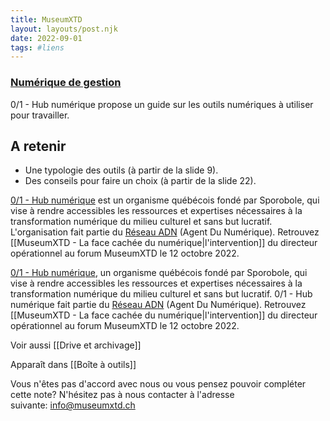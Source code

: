 ```yaml
---
title: MuseumXTD
layout: layouts/post.njk
date: 2022-09-01
tags: #liens
---
```

### [Numérique de gestion](https://docs.google.com/presentation/d/1G5JvUgfwx58aAk1-rOlqsbXeew-EGwFKuw_pJATkRrA/edit#slide=id.g5e484ff567_0_3180)
0/1 - Hub numérique propose un guide sur les outils numériques à utiliser pour travailler.

## A retenir
- Une typologie des outils (à partir de la slide 9).
- Des conseils pour faire un choix (à partir de la slide 22). 

[0/1 - Hub numérique](https://www.hub01.org/a-propos/) est un organisme québécois fondé par Sporobole, qui vise à rendre accessibles les ressources et expertises nécessaires à la transformation numérique du milieu culturel et sans but lucratif. L'organisation fait partie du [Réseau ADN](https://wiki.reseauadn.ca/wiki/%C3%80_propos_du_R%C3%A9seau_ADN) (Agent Du Numérique). Retrouvez [[MuseumXTD - La face cachée du numérique|l'intervention]] du directeur opérationnel au forum MuseumXTD le 12 octobre 2022. 

[0/1 - Hub numérique](https://www.hub01.org/a-propos/), un organisme québécois fondé par Sporobole, qui vise à rendre accessibles les ressources et expertises nécessaires à la transformation numérique du milieu culturel et sans but lucratif. 0/1 - Hub numérique fait partie du [Réseau ADN](https://wiki.reseauadn.ca/wiki/%C3%80_propos_du_R%C3%A9seau_ADN) (Agent Du Numérique). Retrouvez [[MuseumXTD - La face cachée du numérique|l'intervention]] du directeur opérationnel au forum MuseumXTD le 12 octobre 2022. 

Voir aussi [[Drive et archivage]]

Apparaît dans [[Boîte à outils]]

Vous n'êtes pas d'accord avec nous ou vous pensez pouvoir compléter cette note? N'hésitez pas à nous contacter à l'adresse suivante: [info@museumxtd.ch](mailto:info@museumxtd.ch)
